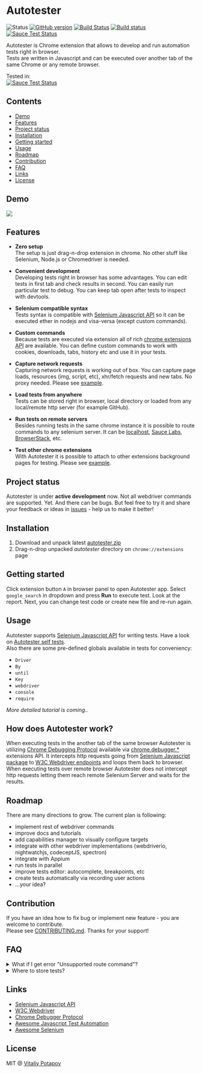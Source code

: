 # Autotester

![Status](https://img.shields.io/badge/status-beta-yellow.svg)
[![GitHub version](https://badge.fury.io/gh/vitalets%2Fautotester.svg)](https://github.com/vitalets/autotester/releases/latest)
[![Build Status](https://travis-ci.org/vitalets/autotester.svg?branch=master)](https://travis-ci.org/vitalets/autotester)
[![Build status](https://ci.appveyor.com/api/projects/status/156yjw6614quusln/branch/master?svg=true)](https://ci.appveyor.com/project/vitalets/autotester/branch/master)
[![Sauce Test Status](https://saucelabs.com/buildstatus/vitalets1)](https://saucelabs.com/u/vitalets1)

Autotester is Chrome extension that allows to develop and run automation tests right in browser.  
Tests are written in Javascript and can be executed over another tab of the same Chrome or any remote browser.

Tested in:  
[![Sauce Test Status](https://saucelabs.com/browser-matrix/vitalets1.svg)](https://saucelabs.com/u/vitalets1)

## Contents
* [Demo](#demo)
* [Features](#features)
* [Project status](#project-status)
* [Installation](#installation)
* [Getting started](#getting-started)
* [Usage](#usage)
* [Roadmap](#roadmap)
* [Contribution](#contribution)
* [FAQ](#faq)
* [Links](#links)
* [License](#license)

## Demo 
<img src="https://cloud.githubusercontent.com/assets/1473072/19283567/0763a4b4-8ffb-11e6-8c82-8ab266df7a4e.gif"/>

## Features
* **Zero setup**  
  The setup is just drag-n-drop extension in chrome. No other stuff like Selenium, Node.js or Chromedriver is needed.
   
* **Convenient development**  
  Developing tests right in browser has some advantages. You can edit tests in first tab and check results in second.
  You can easily run particular test to debug. You can keep tab open after tests to inspect with devtools.

* **Selenium compatible syntax**  
  Tests syntax is compatible with [Selenium Javascript API](http://seleniumhq.github.io/selenium/docs/api/javascript/index.html)
  so it can be executed ether in nodejs and visa-versa (except custom commands).

* **Custom commands**  
  Because tests are executed via extension all of rich [chrome extensions API](https://developer.chrome.com/extensions/api_index)
  are available. You can define custom commands to work with cookies, downloads, tabs, history etc and use it in your tests.

* **Capture network requests**  
  Capturing network requests is working out of box. You can capture page loads, resources (img, script, etc),
  xhr/fetch requests and new tabs. No proxy needed. Please see [example](test/specs/extras/collect_network_requests_test.js).

* **Load tests from anywhere**  
  Tests can be stored right in browser, local directory or loaded from any local/remote http server (for example GitHub). 

* **Run tests on remote servers**  
  Besides running tests in the same chrome instance it is possible to route commands to any selenium server.
  It can be [localhost](https://www.npmjs.com/package/selenium-standalone),
  [Sauce Labs](https://saucelabs.com), [BrowserStack](https://www.browserstack.com), etc.

* **Test other chrome extensions**  
  With Autotester it is possible to attach to other extensions background pages for testing.
  Please see [example](test/specs/extras/extension_switching_test.js).

## Project status
Autotester is under **active development** now. Not all webdriver commands are supported. Yet.
And there can be bugs.
But feel free to try it and share your feedback or ideas in [issues](issues) - help us to make it better!

## Installation
1. Download and unpack latest [autotester.zip][1]
2. Drag-n-drop unpacked *autotester* directory on `chrome://extensions` page

## Getting started
Click extension button `A` in browser panel to open Autotester app.
Select `google_search` in dropdown and press **Run** to execute test. Look at the report.
Next, you can change test code or create new file and re-run again.

## Usage
Autotester supports [Selenium Javascript API](http://seleniumhq.github.io/selenium/docs/api/javascript/index.html)
for writing tests. Have a look on [Autotester self tests](test/specs).  
Also there are some pre-defined globals available in tests for conveniency:
 * `Driver`
 * `By`
 * `until`
 * `Key`
 * `webdriver`
 * `console`
 * `require`
 
*More detailed tutorial is coming..*

## How does Autotester work?
When executing tests in the another tab of the same browser Autotester is utilizing 
[Chrome Debugging Protocol](https://chromedevtools.github.io/debugger-protocol-viewer/1-2/) available via
[chrome.debugger.*](https://developer.chrome.com/extensions/debugger) extensions API.
It intercepts http requests going from [Selenium Javascript package](http://seleniumhq.github.io/selenium/docs/api/javascript/index.html)
to [W3C Webdriver endpoints](https://w3c.github.io/webdriver/webdriver-spec.html#list-of-endpoints) and loops them back to browser.  
When executing tests over remote browser Autotester does not intercept http requests
letting them reach remote Selenium Server and waits for the results.

## Roadmap
There are many directions to grow. The current plan is following:

* implement rest of webdriver commands
* improve docs and tutorials
* add capabilities manager to visually configure targets
* integrate with other webdriver implementations (webdriverio, nightwatchjs, codeceptJS, spectron)
* integrate with Appium
* run tests in parallel
* improve tests editor: autocomplete, breakpoints, etc
* create tests automatically via recording user actions
* ...your idea?

## Contribution
If you have an idea how to fix bug or implement new feature - you are welcome to contribute.  
Please see [CONTRIBUTING.md](CONTRIBUTING.md). Thanks for your support!

## FAQ

<details>
  <summary>What if I get error "Unsupported route command"?</summary>
     This error means that some Webdriver command is not implemented in Autotester yet.
     The workaround sometimes can be using `driver.executeScript` to achive the goal directly.
     For example, if `driver.getTitle()` is not implemented, you can retrieve title as:
     
     driver.executeScript(() => document.title);

Also please search issues for the same unsupported route and vote or create new one
 to let us know which commands you need most of all.  
</details>

<details>
  <summary>Where to store tests?</summary>
  
1. You can create as many tests as you like and store them right in browser as snippets.
   This is the easiest way but less reliable: if you occasionally remove extension tests will be lost.
2. For more serious things it is recommended to serve tests from local or remote http server
   and keep them under version control.
3. The third option is to load tests from local directory without http server.
   For that you should create tests inside `/tests` directory of unpacked extension.
   
</details>

## Links
* [Selenium Javascript API](http://seleniumhq.github.io/selenium/docs/api/javascript/index.html)
* [W3C Webdriver](https://w3c.github.io/webdriver/webdriver-spec.html)
* [Chrome Debugger Protocol](https://chromedevtools.github.io/debugger-protocol-viewer)
* [Awesome Javascript Test Automation](https://github.com/atinfo/awesome-test-automation/blob/master/javascript-test-automation.md)
* [Awesome Selenium](https://github.com/christian-bromann/awesome-selenium)

## License
MIT @ [Vitaliy Potapov](https://github.com/vitalets)

[1]: https://github.com/vitalets/autotester/releases/download/v0.1.3/autotester.zip
